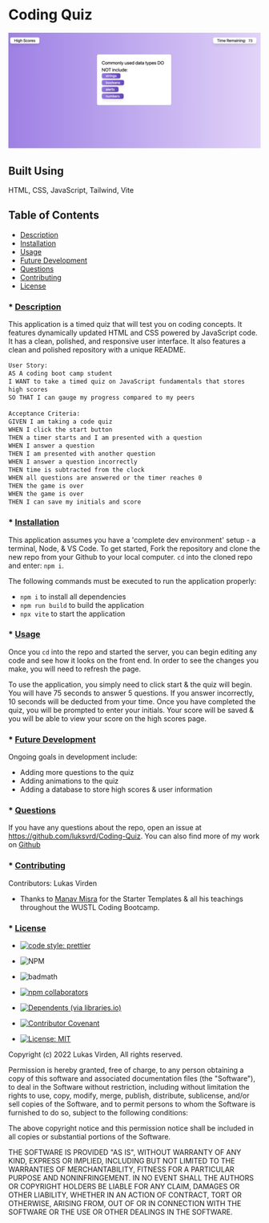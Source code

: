 # Coding Quiz
![Coding Quiz](https://github.com/luksvrd/Coding-Quiz/blob/master/images/quizSC.jpg)
## Built Using
HTML, CSS, JavaScript, Tailwind, Vite

## Table of Contents
- [Description](#description)
- [Installation](#installation)
- [Usage](#usage)
- [Future Development](#Future-Development)
- [Questions](#questions)
- [Contributing](#contributing)
- [License](#license)

### \* [Description](#description)

This application is a timed quiz that will test you on coding concepts. It features dynamically updated HTML and CSS powered by JavaScript code. It has a clean, polished, and responsive user interface. It also features a clean and polished repository with a unique README.

```
User Story:
AS A coding boot camp student
I WANT to take a timed quiz on JavaScript fundamentals that stores high scores
SO THAT I can gauge my progress compared to my peers

Acceptance Criteria:
GIVEN I am taking a code quiz
WHEN I click the start button
THEN a timer starts and I am presented with a question
WHEN I answer a question
THEN I am presented with another question
WHEN I answer a question incorrectly
THEN time is subtracted from the clock
WHEN all questions are answered or the timer reaches 0
THEN the game is over
WHEN the game is over
THEN I can save my initials and score

```

### \* [Installation](#installation)

This application assumes you have a 'complete dev environment' setup - a terminal, Node, & VS Code. To get started, Fork the repository and clone the new repo from your Github to your local computer. `cd` into the cloned repo and enter: `npm i`.

The following commands must be executed to run the application properly:
- `npm i` to install all dependencies
- `npm run build` to build the application
- `npx vite` to start the application

### \* [Usage](#usage)

Once you `cd` into the repo and started the server, you can begin editing any code and see how it looks on the front end. In order to see the changes you make, you will need to refresh the page.

To use the application, you simply need to click start & the quiz will begin. You will have 75 seconds to answer 5 questions. If you answer incorrectly, 10 seconds will be deducted from your time. Once you have completed the quiz, you will be prompted to enter your initials. Your score will be saved & you will be able to view your score on the high scores page.

### \* [Future Development](#Future-Development)

Ongoing goals in development include:

- Adding more questions to the quiz
- Adding animations to the quiz
- Adding a database to store high scores & user information

### \* [Questions](#questions)

If you have any questions about the repo, open an issue at https://github.com/luksvrd/Coding-Quiz. You can also find more of my work on [Github](https://github.com/luksvrd)

### \* [Contributing](#contributing)

Contributors: Lukas Virden
- Thanks to [Manav Misra](https://github.com/manavm1990/html-css-practice) for the Starter Templates & all his teachings throughout the WUSTL Coding Bootcamp.

### \* [License](#license)

- [![code style: prettier](https://img.shields.io/badge/code_style-prettier-ff69b4.svg?style=flat-square)](https://github.com/prettier/prettier)
- ![NPM](https://img.shields.io/npm/l/inquirer?style=plastic)
- ![badmath](https://img.shields.io/github/languages/top/lernantino/badmath)
- [![npm collaborators](https://img.shields.io/npm/collaborators/inquirer)](https://www.npmjs.com/package/inquirer)
- [![Dependents (via libraries.io)](https://img.shields.io/librariesio/dependents/npm/inquirer)](https://www.npmjs.com/package/inquirer)
- [![Contributor Covenant](https://img.shields.io/badge/Contributor%20Covenant-2.1-4baaaa.svg)](code_of_conduct.md)

- [![License: MIT](https://img.shields.io/badge/License-MIT-yellow.svg)](https://opensource.org/licenses/MIT)

Copyright (c) 2022 Lukas Virden, All rights reserved.

Permission is hereby granted, free of charge, to any person obtaining a copy of this software and associated documentation files (the "Software"), to deal in the Software without restriction, including without limitation the rights to use, copy, modify, merge, publish, distribute, sublicense, and/or sell copies of the Software, and to permit persons to whom the Software is furnished to do so, subject to the following conditions:

The above copyright notice and this permission notice shall be included in all copies or substantial portions of the Software.

THE SOFTWARE IS PROVIDED "AS IS", WITHOUT WARRANTY OF ANY KIND, EXPRESS OR IMPLIED, INCLUDING BUT NOT LIMITED TO THE WARRANTIES OF MERCHANTABILITY, FITNESS FOR A PARTICULAR PURPOSE AND NONINFRINGEMENT. IN NO EVENT SHALL THE AUTHORS OR COPYRIGHT HOLDERS BE LIABLE FOR ANY CLAIM, DAMAGES OR OTHER LIABILITY, WHETHER IN AN ACTION OF CONTRACT, TORT OR OTHERWISE, ARISING FROM, OUT OF OR IN CONNECTION WITH THE SOFTWARE OR THE USE OR OTHER DEALINGS IN THE SOFTWARE.

